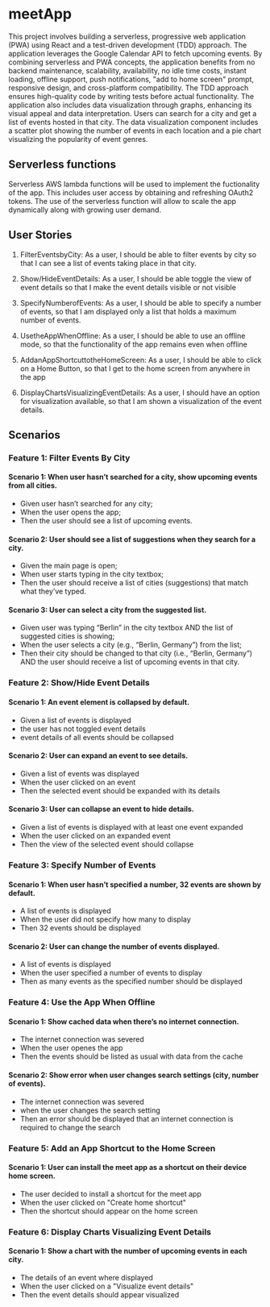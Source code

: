 # meetApp
 
This project involves building a serverless, progressive web application (PWA) using React and a test-driven development (TDD) approach. The application leverages the Google Calendar API to fetch upcoming events. By combining serverless and PWA concepts, the application benefits from no backend maintenance, scalability, availability, no idle time costs, instant loading, offline support, push notifications, "add to home screen" prompt, responsive design, and cross-platform compatibility. The TDD approach ensures high-quality code by writing tests before actual functionality. The application also includes data visualization through graphs, enhancing its visual appeal and data interpretation. Users can search for a city and get a list of events hosted in that city. The data visualization component includes a scatter plot showing the number of events in each location and a pie chart visualizing the popularity of event genres.

## Serverless functions
Serverless AWS lambda functions will be used to implement the fuctionality of the app. This includes user access by obtaining and refreshing OAuth2 tokens. The use of the serverless function will allow to scale the app dynamically along with growing user demand.

## User Stories

1. FilterEventsbyCity: As a user, I should be able to filter events by city so that I can see a list of events taking place in that city.

2. Show/HideEventDetails: As a user, I should be able toggle the view of event details so that I make the event details visible or not visible

3. SpecifyNumberofEvents: As a user, I should be able to specify a number of events, so that I am displayed only a list that holds a maximum number of events.

4. UsetheAppWhenOffline: As a user, I should be able to use an offline mode, so that the functionality of the app remains even when offline

5. AddanAppShortcuttotheHomeScreen: As a user, I should be able to click on a Home Button, so that I get to the home screen from anywhere in the app

6. DisplayChartsVisualizingEventDetails: As a user, I should have an option for visualization available, so that I am shown a visualization of the event details.

## Scenarios

### Feature 1: Filter Events By City
#### Scenario 1: When user hasn’t searched for a city, show upcoming events from all cities.
- Given user hasn’t searched for any city;
- When the user opens the app;
- Then the user should see a list of upcoming events.
#### Scenario 2: User should see a list of suggestions when they search for a city.
- Given the main page is open;
- When user starts typing in the city textbox;
- Then the user should receive a list of cities (suggestions) that match what they’ve typed.
#### Scenario 3: User can select a city from the suggested list.
- Given user was typing “Berlin” in the city textbox AND the list of suggested cities is showing;
- When the user selects a city (e.g., “Berlin, Germany”) from the list;
- Then their city should be changed to that city (i.e., “Berlin, Germany”) AND the user should receive a list of upcoming events in that city.
  
### Feature 2: Show/Hide Event Details
#### Scenario 1: An event element is collapsed by default.
- Given a list of events is displayed
- the user has not toggled event details
- event details of all events should be collapsed
#### Scenario 2: User can expand an event to see details.
- Given a list of events was displayed
- When the user clicked on an event
- Then the selected event should be expanded with its details
#### Scenario 3: User can collapse an event to hide details.
- Given a list of events is displayed with at least one event expanded
- When the user clicked on an expanded event
- Then the view of the selected event should collapse

### Feature 3: Specify Number of Events
#### Scenario 1: When user hasn’t specified a number, 32 events are shown by default.
- A list of events is displayed
- When the user did not specify how many to display
- Then 32 events should be displayed
#### Scenario 2: User can change the number of events displayed.
- A list of events is displayed
- When the user specified a number of events to display
- Then as many events as the specified number should be displayed
### Feature 4: Use the App When Offline
#### Scenario 1: Show cached data when there’s no internet connection.
- The internet connection was severed
- When the user openes the app
- Then the events should be listed as usual with data from the cache
#### Scenario 2: Show error when user changes search settings (city, number of events).
- The internet connection was severed
- when the user changes the search setting
- Then an error should be displayed that an internet connection is required to change the search

### Feature 5: Add an App Shortcut to the Home Screen
#### Scenario 1: User can install the meet app as a shortcut on their device home screen.
- The user decided to install a shortcut for the meet app
- When the user clicked on "Create home shortcut"
- Then the shortcut should appear on the home screen

### Feature 6: Display Charts Visualizing Event Details
#### Scenario 1: Show a chart with the number of upcoming events in each city.
- The details of an event where displayed
- When the user clicked on a "Visualize event details"
- Then the event details should appear visualized
